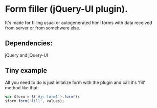 # Form filler (jQuery-UI plugin).

It's made for filling usual or autogenerated html forms with data received from server or from somehwere else.

## Dependencies:
jQuery and jQuery-UI

## Tiny example
All you need to do is just initalize form with the plugin and call it's 'fill' method like that:
```javascript
var $form = $('#js-form1').form();
$form.form('fill', values);
```